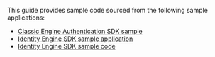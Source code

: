This guide provides sample code sourced from the following sample applications:

* [Classic Engine Authentication SDK sample](https://github.com/okta/okta-auth-swift/tree/master/Example)
* [Identity Engine SDK sample application](https://github.com/okta/okta-idx-swift/tree/master/Samples/EmbeddedAuthWithSDKs)
* [Identity Engine SDK sample code](https://github.com/okta/okta-idx-swift/tree/master/Samples/Signin%20Samples)
